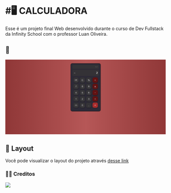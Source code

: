 # #🖥️ CALCULADORA

Esse é um projeto final Web desenvolvido durante o curso de Dev Fullstack da Infinity School com o professor Luan Oliveira.

## 🔎 
![](./assents/CALCULADORA.png)


## 🎨 Layout

Você pode visualizar o layout do projeto através
[desse link](https://www.figma.com/file/JkJzlMrZ9sIm7JZZgwwp7L/Calculadora?type=design&node-id=0%3A1&mode=design&t=dQx1ClULG0VYqTa9-1)

### 🧑‍💻 Creditos

![](https://github.com/in100tiva)


